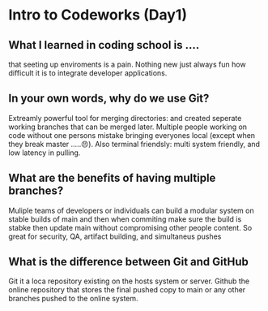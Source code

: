 # Intro to Codeworks (Day1)

## What I learned in coding school is ....
that seeting up enviroments is a pain.
Nothing new just always fun how difficult it is to integrate developer applications.

## In your own words, why do we use Git?
Extreamly powerful tool for merging directories: and created seperate working branches that can be merged later. Multiple people working on code without one persons mistake bringing everyones local (except when they break master .....😠). Also terminal friendsly: multi system friendly, and low latency in pulling.

## What are the benefits of having multiple branches?
Muliple teams of developers or individuals can build a modular system on stable builds of main and then when commiting make sure the build is stabke then update main without compromising other people content. So great for security, QA, artifact building, and simultaneus pushes

## What is the difference between Git and GitHub
Git it a loca repository existing on the hosts system or server. Github the online repository that stores the final pushed copy to main or any other branches pushed to the online system.


